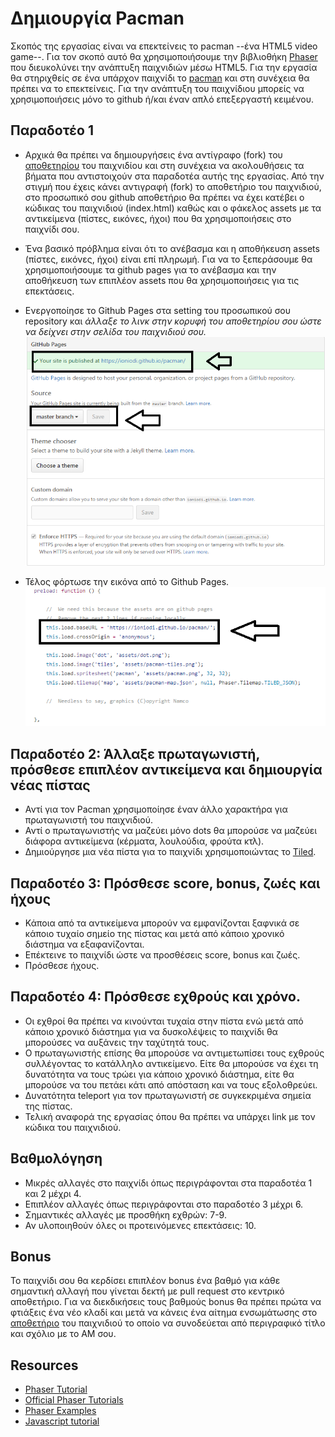 # Δημιουργία Pacman

Σκοπός της εργασίας είναι να επεκτείνεις το pacman --ένα HTML5 video game--. Για τον σκοπό αυτό θα χρησιμοποιήσουμε την βιβλιοθήκη [Phaser](http://phaser.io/) που διευκολύνει την ανάπτυξη παιχνιδιών μέσω HTML5. Για την εργασία θα στηριχθείς σε ένα υπάρχον παιχνίδι το [pacman](https://phaser.io/tutorials/coding-tips-005) και στη συνέχεια θα πρέπει να το επεκτείνεις. Για την ανάπτυξη του παιχνίδιου μπορείς να χρησιμοποιήσεις μόνο το github ή/και έναν απλό επεξεργαστή κειμένου.

## Παραδοτέο 1 
- Αρχικά θα πρέπει να δημιουργήσεις ένα αντίγραφο (fork) του [αποθετηρίου](https://github.com/ioniodi/pacman) του παιχνιδίου και στη συνέχεια να ακολουθήσεις τα βήματα που αντιστοιχούν στα παραδοτέα αυτής της εργασίας. Από την στιγμή που έχεις κάνει αντιγραφή (fork) το αποθετήριο του παιχνιδιού, στο προσωπικό σου github αποθετήριο θα πρέπει να έχει κατέβει ο κώδικας του παιχνιδιού (index.html) καθώς και ο φάκελος assets με τα αντικείμενα (πίστες, εικόνες, ήχοι) που θα χρησιμοποιήσεις στο παιχνίδι σου.

- Ένα βασικό πρόβλημα είναι ότι το ανέβασμα και η αποθήκευση assets (πίστες, εικόνες, ήχοι) είναι επί πληρωμή. Για να το ξεπεράσουμε θα χρησιμοποιήσουμε τα github pages για το ανέβασμα και την αποθήκευση των επιπλέον assets που θα χρησιμοποιήσεις για τις επεκτάσεις.

- Ενεργοποίησε το Github Pages στα setting του προσωπικού σου repository και *άλλαξε το λινκ στην κορυφή του αποθετηρίου σου ώστε να δείχνει στην σελίδα του παιχνιδιού σου.*
![ScreenShot](1.png)

- Τέλος φόρτωσε την εικόνα από το Github Pages. 
![ScreenShot](2.png)

## Παραδοτέο 2: Άλλαξε πρωταγωνιστή, πρόσθεσε επιπλέον αντικείμενα και δημιουργία νέας πίστας
- Αντί για τον Pacman χρησιμοποίησε έναν άλλο χαρακτήρα για πρωταγωνιστή του παιχνιδιού. 
- Αντί ο πρωταγωνιστής να μαζεύει μόνο dots θα μπορούσε να μαζεύει διάφορα αντικείμενα (κέρματα, λουλούδια, φρούτα κτλ).
- Δημιούργησε μια νέα πίστα για το παιχνίδι  χρησιμοποιώντας το [Tiled](http://www.mapeditor.org/). 

## Παραδοτέο 3: Πρόσθεσε score, bonus, ζωές και ήχους
- Κάποια από τα αντικείμενα μπορούν να εμφανίζονται ξαφνικά σε κάποιο τυχαίο σημείο της πίστας και μετά από κάποιο χρονικό διάστημα να εξαφανίζονται.
- Επέκτεινε το παιχνίδι ώστε να προσθέσεις score, bonus και ζωές. 
- Πρόσθεσε ήχους.

## Παραδοτέο 4: Πρόσθεσε εχθρούς και χρόνο.
- Οι εχθροί θα πρέπει να κινούνται τυχαία στην πίστα ενώ μετά από κάποιο χρονικό διάστημα για να δυσκολέψεις το παιχνίδι θα μπορούσες να αυξάνεις την ταχύτητά τους. 
- Ο πρωταγωνιστής επίσης θα μπορούσε να αντιμετωπίσει τους εχθρούς συλλέγοντας το κατάλληλο αντικείμενο. Είτε θα μπορούσε να έχει τη δυνατότητα να τους τρώει για κάποιο χρονικό διάστημα, είτε θα μπορούσε να του πετάει κάτι από απόσταση και να τους εξολοθρεύει.
- Δυνατότητα teleport για τον πρωταγωνιστή σε συγκεκριμένα σημεία της πίστας.
- Τελική αναφορά της εργασίας όπου θα πρέπει να υπάρχει link με τον κώδικα του παιχνιδιού. 

## Βαθμολόγηση
- Μικρές αλλαγές στο παιχνίδι όπως περιγράφονται στα παραδοτέα 1 και 2 μέχρι 4. 
- Επιπλέον αλλαγές όπως περιγράφονται στο παραδοτέο 3 μέχρι 6.
- Σημαντικές αλλαγές με προσθήκη εχθρών: 7-9.
- Αν υλοποιηθούν όλες οι προτεινόμενες επεκτάσεις: 10.
 
## Bonus
Το παιχνίδι σου θα κερδίσει επιπλέον bonus ένα βαθμό για κάθε σημαντική αλλαγή που γίνεται δεκτή με pull request στο κεντρικό αποθετήριο. Για να διεκδικήσεις τους βαθμούς bonus θα πρέπει πρώτα να φτιάξεις ένα νέο κλαδί και μετά να κάνεις ένα αίτημα ενσωμάτωσης στο [αποθετήριο](https://github.com/ioniodi/pacman) του παιχνιδιού το οποίο να συνοδεύεται από περιγραφικό τίτλο και σχόλιο με το ΑΜ σου.
  
## Resources
- [Phaser Tutorial](http://phaser.io/learn)
- [Official Phaser Tutorials](https://phaser.io/learn/official-tutorials)
- [Phaser Examples](http://phaser.io/examples)
- [Javascript tutorial](http://www.w3schools.com/js/)
